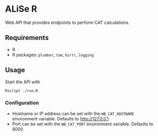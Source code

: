 # ALiSe R

Web API that provides endpoints to perform CAT calculations.

## Requirements

- R
- R packages: `plumber`, `tam`, `birtr`, `logging`

## Usage
 Start the API with

 ```
 Rscript ./run.R
 ```

### Configuration

- Hostname or IP address can be set with the `WB_CAT_HOSTNAME` environment
variable. Defaults to http://127.0.0.1
- Port can be set with the `WB_CAT_PORT` environment variable. Defaults to
8000
